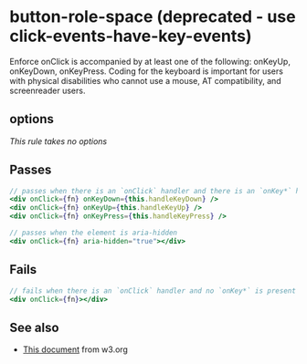 # button-role-space (deprecated - use click-events-have-key-events)

Enforce onClick is accompanied by at least one of the following: onKeyUp, onKeyDown, 
onKeyPress. Coding for the keyboard is important for users with physical disabilities 
who cannot use a mouse, AT compatibility, and screenreader users.


## options

*This rule takes no options*

## Passes

```jsx harmony
// passes when there is an `onClick` handler and there is an `onKey*` handler.
<div onClick={fn} onKeyDown={this.handleKeyDown} />
<div onClick={fn} onKeyUp={this.handleKeyUp} />
<div onClick={fn} onKeyPress={this.handleKeyPress} />

// passes when the element is aria-hidden
<div onClick={fn} aria-hidden="true"></div>
```

## Fails

```jsx harmony
// fails when there is an `onClick` handler and no `onKey*` is present
<div onClick={fn}></div>
```

## See also

 - [This document](https://www.w3.org/WAI/GL/wiki/Making_actions_keyboard_accessible_by_using_keyboard_event_handlers_with_WAI-ARIA_controls) from w3.org
